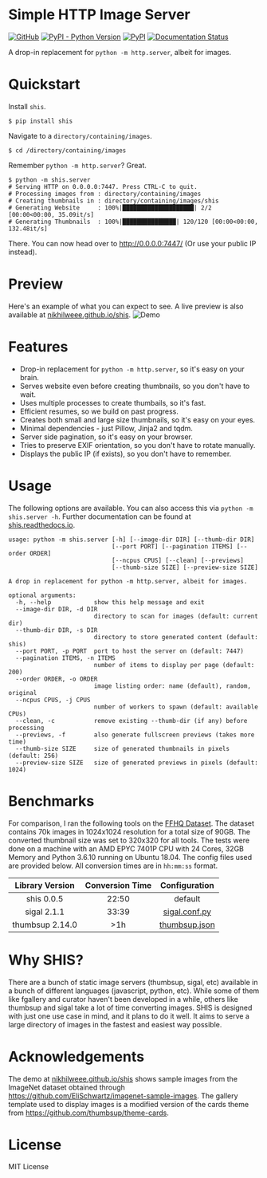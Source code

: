 # Simple HTTP Image Server
[![GitHub](https://img.shields.io/github/license/nikhilweee/shis)](https://github.com/nikhilweee/shis/blob/main/LICENSE.md)
[![PyPI - Python Version](https://img.shields.io/pypi/pyversions/shis)](https://pypi.org/project/shis/)
[![PyPI](https://img.shields.io/pypi/v/shis)](https://pypi.org/project/shis/)
[![Documentation Status](https://readthedocs.org/projects/shis/badge/?version=stable)](https://shis.readthedocs.io)

A drop-in replacement for `python -m http.server`, albeit for images.


# Quickstart
Install `shis`.
```
$ pip install shis
```
Navigate to a `directory/containing/images`.
```
$ cd /directory/containing/images
```
Remember `python -m http.server`? Great.
```
$ python -m shis.server
# Serving HTTP on 0.0.0.0:7447. Press CTRL-C to quit.
# Processing images from : directory/containing/images
# Creating thumbnails in : directory/containing/images/shis
# Generating Website     : 100%|████████████████████| 2/2 [00:00<00:00, 35.09it/s]
# Generating Thumbnails  : 100%|███████████████| 120/120 [00:00<00:00, 132.48it/s]
```
There. You can now head over to http://0.0.0.0:7447/ (Or use your public IP instead).


# Preview
<!-- git subtree push --prefix demo/ origin gh-pages -->
Here's an example of what you can expect to see. A live preview is also available at
[nikhilweee.github.io/shis](https://nikhilweee.github.io/shis).
![Demo](https://raw.githubusercontent.com/nikhilweee/shis/main/static/demo.png)


# Features
* Drop-in replacement for `python -m http.server`, so it's easy on your brain.
* Serves website even before creating thumbnails, so you don't have to wait.
* Uses multiple processes to create thumbails, so it's fast.
* Efficient resumes, so we build on past progress.
* Creates both small and large size thumbnails, so it's easy on your eyes.
* Minimal dependencies - just Pillow, Jinja2 and tqdm.
* Server side pagination, so it's easy on your browser.
* Tries to preserve EXIF orientation, so you don't have to rotate manually.
* Displays the public IP (if exists), so you don't have to remember.


# Usage
The following options are available. You can also access this via `python -m shis.server -h`. Further documentation can be found at [shis.readthedocs.io](https://shis.readthedocs.io).
```
usage: python -m shis.server [-h] [--image-dir DIR] [--thumb-dir DIR]
                             [--port PORT] [--pagination ITEMS] [--order ORDER]
                             [--ncpus CPUS] [--clean] [--previews]
                             [--thumb-size SIZE] [--preview-size SIZE]

A drop in replacement for python -m http.server, albeit for images.

optional arguments:
  -h, --help            show this help message and exit
  --image-dir DIR, -d DIR
                        directory to scan for images (default: current dir)
  --thumb-dir DIR, -s DIR
                        directory to store generated content (default: shis)
  --port PORT, -p PORT  port to host the server on (default: 7447)
  --pagination ITEMS, -n ITEMS
                        number of items to display per page (default: 200)
  --order ORDER, -o ORDER
                        image listing order: name (default), random, original
  --ncpus CPUS, -j CPUS
                        number of workers to spawn (default: available CPUs)
  --clean, -c           remove existing --thumb-dir (if any) before processing
  --previews, -f        also generate fullscreen previews (takes more time)
  --thumb-size SIZE     size of generated thumbnails in pixels (default: 256)
  --preview-size SIZE   size of generated previews in pixels (default: 1024)
```


# Benchmarks
For comparison, I ran the following tools on the [FFHQ Dataset](https://github.com/NVlabs/ffhq-dataset). The dataset contains 70k images in 1024x1024 resolution for a total size of 90GB. The converted thumbnail size was set to 320x320 for all tools. The tests were done on a machine with an AMD EPYC 7401P CPU with 24 Cores, 32GB Memory and Python 3.6.10 running on Ubuntu 18.04. The config files used are provided below. All conversion times are in `hh:mm:ss` format.

| Library Version | Conversion Time |             Configuration             |
|:---------------:|:---------------:|:-------------------------------------:|
|    shis 0.0.5   |      22:50      |                default                |
|   sigal 2.1.1   |      33:39      | [sigal.conf.py](static/sigal.conf.py) |
| thumbsup 2.14.0 |       >1h       | [thumbsup.json](static/thumbsup.json) |


# Why SHIS?
There are a bunch of static image servers (thumbsup, sigal, etc) available in a bunch of different languages (javascript, python, etc). While some of them like fgallery and curator haven't been developed in a while, others like thumbsup and sigal take a lot of time converting images. SHIS is designed with just one use case in mind, and it plans to do it well. It aims to serve a large directory of images in the fastest and easiest way possible.


# Acknowledgements
The demo at [nikhilweee.github.io/shis](https://nikhilweee.github.io/shis) shows sample images from the ImageNet dataset obtained through https://github.com/EliSchwartz/imagenet-sample-images. The gallery template used to display images is a modified version of the cards theme from https://github.com/thumbsup/theme-cards.


# License
MIT License